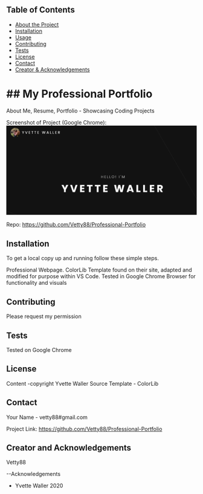 

 <!-- TABLE OF CONTENTS -->
## Table of Contents

* [About the Project](#answers.project)
* [Installation](#installation)
* [Usage](#usage)
* [Contributing](#contributing)
* [Tests](#tests)
* [License](#license)
* [Contact](#contact)
* [Creator & Acknowledgements](#acknowledgements)

<h1> ## My Professional Portfolio </h1>

  About Me, Resume, Portfolio - Showcasing Coding Projects

  Screenshot of Project (Google Chrome): 
  ![Screenshot](./Screen.PNG?raw=true)

  Repo: https://github.com/Vetty88/Professional-Portfolio


## Installation
To get a local copy up and running follow these simple steps.

Professional Webpage. ColorLib Template found on their site, adapted and modified for purpose within VS Code. Tested in Google Chrome Browser for functionality and visuals


## Contributing
Please request my permission 

## Tests

 Tested on Google Chrome
 
## License
Content -copyright Yvette Waller
Source Template - ColorLib

## Contact

Your Name - vetty88#gmail.com

Project Link: https://github.com/Vetty88/Professional-Portfolio

## Creator and Acknowledgements

Vetty88

--Acknowledgements
* Yvette Waller 2020
